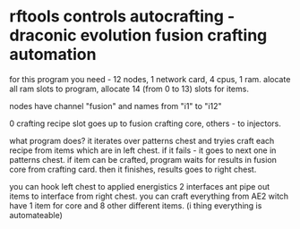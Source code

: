 # rftools controls autocrafting - draconic evolution fusion crafting automation

for this program you need - 12 nodes, 1 network card, 4 cpus, 1 ram.
alocate all ram slots to program, allocate 14 (from 0 to 13) slots for items.

nodes have channel "fusion" and names from "i1" to "i12"

0 crafting recipe slot goes up to fusion crafting core, others - to injectors.

what program does? it iterates over patterns chest and tryies craft each recipe from items which are in left chest. if it fails - it goes to next one in patterns chest.
if item can be crafted, program waits for results in fusion core from crafting card. then it finishes, results goes to right chest.

you can hook left chest to applied energistics 2 interfaces ant pipe out items to interface from right chest. 
you can craft everything from AE2 witch have 1 item for core and 8 other different items. (i thing everything is automateable)


